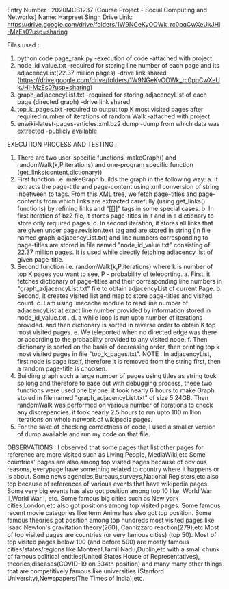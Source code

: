 Entry Number : 2020MCB1237 (Course Project - Social Computing and Networks)
Name: Harpreet Singh
Drive Link: https://drive.google.com/drive/folders/1W9NGeKyOOWk_rc0pqCwXeUkJHj-MzEs0?usp=sharing 


Files used : 
1. python code page_rank.py         -execution of code                                                                              -attached with project.
2. node_id_value.txt                -required for storing line number of each page and its adjacencyList(22.37 million pages)       -drive link shared (https://drive.google.com/drive/folders/1W9NGeKyOOWk_rc0pqCwXeUkJHj-MzEs0?usp=sharing)
3. graph_adjacencyList.txt          -required for storing adjacencyList of each page (directed graph)                               -drive link shared
4. top_k_pages.txt                  -required to output top K most visited pages after required number of iterations of random Walk -attached with project.
5. enwiki-latest-pages-articles.xml.bz2 dump    -dump from which data was extracted                                                 -publicly available


EXECUTION PROCESS AND TESTING :
1.  There are two user-specific functions :makeGraph() and randomWalk(k,P,iterations) and one-program specific function (get_links(content,dictionary))
2.  First function i.e. makeGraph builds the graph in the following way:
    a.  It extracts the page-title and page-content using xml conversion of string inbetween <page> to </page> tags. From this XML tree, we fetch 
        page-titles and page-contents from which links are extracted carefully (using get_links() functions) by refining links and "[[]]" tags in some special cases.
    b.  In first iteration of bz2 file, it stores page-titles in it and in a dictionary to store only required pages.
    c.  In second iteration, it stores all links that are given under page.revision.text tag and are stored in string (in file named graph_adjacencyList.txt)
        and line numbers corresponding to page-titles are stored in file named "node_id_value.txt" consisting of 22.37 million pages. It is used while directly fetching adjacency list of given page-title.
3.  Second function i.e. randomWalk(k,P,iterations) where k is number of top K pages you want to see, P - probability of teleporting.
    a.  First, it fetches dictionary of page-titles and their corresponding line numbers in "graph_adjacencyList.txt" file to obtain adjacencyList of current Page.
    b.  Second, it creates visited list and map to store page-titles and visited count.
    c.  I am using linecache module to read line number of adjacencyList at exact line number provided by information stored in node_id_value.txt . 
    d.  a while loop is run upto number of iterations provided. and then dictionary is sorted in reverse order to obtain K top most visited pages.
    e.  We teleported when no directed edge was there or according to the probability provided to any visited node. 
    f.  Then dictionary is sorted on the basis of decreasing order, then printing top k most visited pages in file "top_k_pages.txt".
    NOTE : In adjacencyList, first node is page itself, therefore it is removed from the string first, then a random page-title is choosen.
4.  Building graph such a large number of pages using titles as string took so long and therefore to ease out with debugging process, these two functions were used one by one.
    it took nearly 6 hours to make Graph stored in file named "graph_adjacencyList.txt" of size 5.24GB. Then randomWalk was performed on various number of iterations to check any discrepencies.
    it took nearly 2.5 hours to run upto 100 million iterations on whole network of wikipedia pages. 
5. For the sake of checking correctness of code, I used a smaller version of dump available and run my code on that file.


OBSERVATIONS : 
I observed that some pages that list other pages for reference are more visited such as Living People, MediaWiki,etc
Some countries' pages are also among top visited pages because of obvious reasons, everypage have something related to country where it happens or is about.
Some news agencies,Bureaus,surveys,National Registers,etc also top because of references of various events that have wikipedia pages.
Some very big events has also got position among top 10 like, World War II,World War I, etc.
Some famous big cities such as New york cities,London,etc also got positions among top visited pages.
Some famous recent movie categories like term Anime has also got top position.
Some famous theories got position among top hundreds most visited pages like Isaac Newton's gravitation theory(260), Cannizzaro reaction(279),etc 
Most of top visited pages are countries (or very famous cities) (top 50).
Most of top visited pages below 100 (and before 500) are mostly famous cities/states/regions like Montreal,Tamil Nadu,Dublin,etc with a small chunk of famous political entities(United States House of Representatives), 
theories,diseases(COVID-19  on 334th position) and many many other things that are competitively famous like universities (Stanford University),Newspapers(The Times of India),etc.
